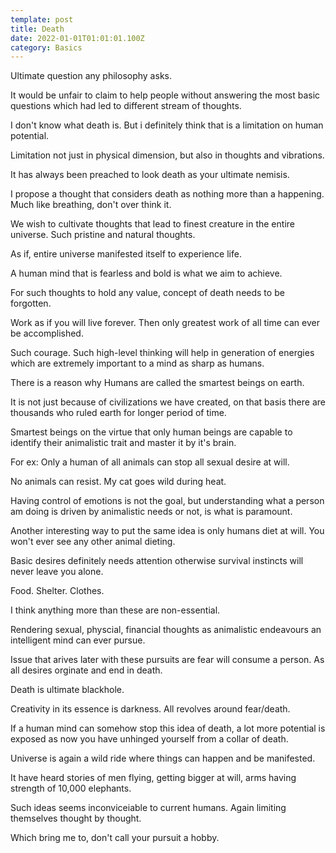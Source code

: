 ```yaml
---
template: post
title: Death
date: 2022-01-01T01:01:01.100Z
category: Basics
---
```

Ultimate question any philosophy asks. 

It would be unfair to claim to help people without answering the most basic questions which had led to different stream of thoughts. 

I don't know what death is. But i definitely think that is a limitation on human potential. 

Limitation not just in physical dimension, but also in thoughts and vibrations. 

It has always been preached to look death as your ultimate nemisis. 

I propose a thought that considers death as nothing more than a happening. Much like breathing, don't over think it. 

We wish to cultivate thoughts that lead to finest creature in the entire universe. Such pristine and natural thoughts. 

As if, entire universe manifested itself to experience life. 

A human mind that is fearless and bold is what we aim to achieve. 

For such thoughts to hold any value, concept of death needs to be forgotten. 

Work as if you will live forever. Then only greatest work of all time can ever be accomplished. 

Such courage. Such high-level thinking will help in generation of energies which are extremely important to a mind as sharp as humans. 

There is a reason why Humans are called the smartest beings on earth. 

It is not just because of civilizations we have created, on that basis there are thousands who ruled earth for longer period of time. 

Smartest beings on the virtue that only human beings are capable to identify their animalistic trait and master it by it's brain. 

For ex: Only a human of all animals can stop all sexual desire at will. 

No animals can resist. My cat goes wild during heat. 

Having control of emotions is not the goal, but understanding what a person am doing is driven by animalistic needs or not, is what is paramount.

Another interesting way to put the same idea is only humans diet at will. You won't ever see any other animal dieting. 

Basic desires definitely needs attention otherwise survival instincts will never leave you alone. 

Food. Shelter. Clothes. 

I think anything more than these are non-essential. 

Rendering sexual, physcial, financial thoughts as animalistic endeavours an intelligent mind can ever pursue. 

Issue that arives later with these pursuits are fear will consume a person. As all desires orginate and end in death. 

Death is ultimate blackhole. 

Creativity in its essence is darkness. All revolves around fear/death. 

If a human mind can somehow stop this idea of death, a lot more potential is exposed as now you have unhinged yourself from a collar of death. 

Universe is again a wild ride where things can happen and be manifested. 

It have heard stories of men flying, getting bigger at will, arms having strength of 10,000 elephants. 

Such ideas seems inconviceiable to current humans. Again limiting themselves thought by thought. 

Which bring me to, don't call your pursuit a hobby. 

